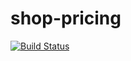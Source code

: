 shop-pricing
============

[![Build Status](https://travis-ci.org/openlabs/shop-pricing.svg)](https://travis-ci.org/openlabs/shop-pricing)
